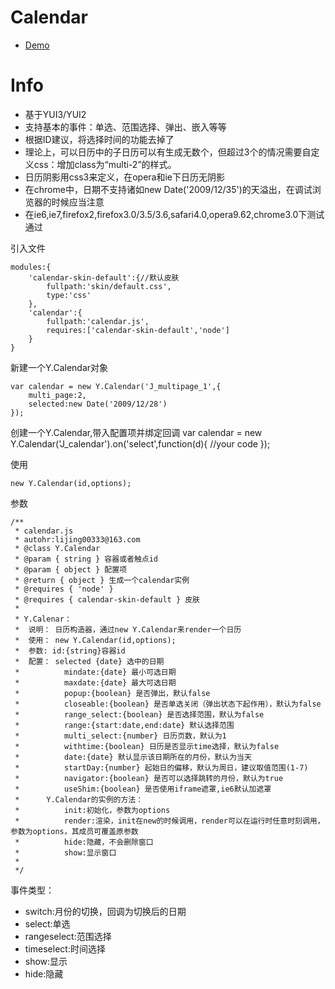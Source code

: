 # Calendar

- [Demo](http://taobao-wd.github.com/calendar/demo/calendar.html)

# Info

-	基于YUI3/YUI2
-	支持基本的事件：单选、范围选择、弹出、嵌入等等
-	根据ID建议，将选择时间的功能去掉了
-	理论上，可以日历中的子日历可以有生成无数个，但超过3个的情况需要自定义css：增加class为“multi-2”的样式。
-	日历阴影用css3来定义，在opera和ie下日历无阴影
-	在chrome中，日期不支持诸如new Date('2009/12/35')的天溢出，在调试浏览器的时候应当注意
-	在ie6,ie7,firefox2,firefox3.0/3.5/3.6,safari4.0,opera9.62,chrome3.0下测试通过

引入文件

	modules:{
		'calendar-skin-default':{//默认皮肤
			fullpath:'skin/default.css',
			type:'css'
		},
		'calendar':{
			fullpath:'calendar.js',
			requires:['calendar-skin-default','node']
		}
	}


新建一个Y.Calendar对象

	var calendar = new Y.Calendar('J_multipage_1',{
		multi_page:2,
		selected:new Date('2009/12/28')
	});

创建一个Y.Calendar,带入配置项并绑定回调
	var calendar = new Y.Calendar('J_calendar').on('select',function(d){
		//your code
	});


使用

	new Y.Calendar(id,options);
	
参数

	/**
	 * calendar.js 
	 * autohr:lijing00333@163.com
	 * @class Y.Calendar
	 * @param { string } 容器或者触点id 
	 * @param { object } 配置项
	 * @return { object } 生成一个calendar实例
	 * @requires { 'node' }
	 * @requires { calendar-skin-default } 皮肤
	 * 
	 * Y.Calenar：	
	 *	说明：	日历构造器，通过new Y.Calendar来render一个日历
	 *	使用：	new Y.Calendar(id,options);
	 *	参数:	id:{string}容器id
	 *	配置：	selected {date} 选中的日期
	 *			mindate:{date} 最小可选日期
	 *			maxdate:{date} 最大可选日期
	 *			popup:{boolean} 是否弹出，默认false
	 *			closeable:{boolean} 是否单选关闭（弹出状态下起作用），默认为false
	 *			range_select:{boolean} 是否选择范围，默认为false
	 *			range:{start:date,end:date} 默认选择范围
	 *			multi_select:{number} 日历页数，默认为1
	 *			withtime:{boolean} 日历是否显示time选择，默认为false
	 *			date:{date} 默认显示该日期所在的月份，默认为当天
	 *			startDay:{number} 起始日的偏移，默认为周日，建议取值范围(1-7)
	 *			navigator:{boolean} 是否可以选择跳转的月份，默认为true
	 *			useShim:{boolean} 是否使用iframe遮罩,ie6默认加遮罩
	 *		Y.Calendar的实例的方法：
	 *			init:初始化，参数为options
	 *			render:渲染，init在new的时候调用，render可以在运行时任意时刻调用，参数为options，其成员可覆盖原参数
	 *			hide:隐藏，不会删除窗口
	 *			show:显示窗口
	 *		
	 */

事件类型：

-	switch:月份的切换，回调为切换后的日期
-	select:单选
-	rangeselect:范围选择
-	timeselect:时间选择
-	show:显示
-	hide:隐藏
			
